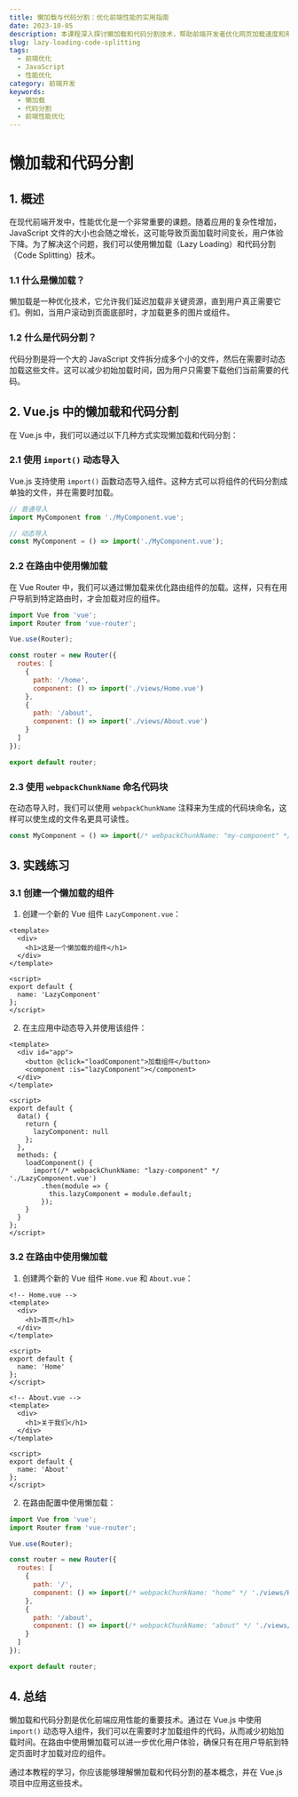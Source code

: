 ```yaml
---
title: 懒加载与代码分割：优化前端性能的实用指南
date: 2023-10-05
description: 本课程深入探讨懒加载和代码分割技术，帮助前端开发者优化网页加载速度和用户体验。
slug: lazy-loading-code-splitting
tags:
  - 前端优化
  - JavaScript
  - 性能优化
category: 前端开发
keywords:
  - 懒加载
  - 代码分割
  - 前端性能优化
---
```


# 懒加载和代码分割

## 1. 概述

在现代前端开发中，性能优化是一个非常重要的课题。随着应用的复杂性增加，JavaScript 文件的大小也会随之增长，这可能导致页面加载时间变长，用户体验下降。为了解决这个问题，我们可以使用懒加载（Lazy Loading）和代码分割（Code Splitting）技术。

### 1.1 什么是懒加载？

懒加载是一种优化技术，它允许我们延迟加载非关键资源，直到用户真正需要它们。例如，当用户滚动到页面底部时，才加载更多的图片或组件。

### 1.2 什么是代码分割？

代码分割是将一个大的 JavaScript 文件拆分成多个小的文件，然后在需要时动态加载这些文件。这可以减少初始加载时间，因为用户只需要下载他们当前需要的代码。

## 2. Vue.js 中的懒加载和代码分割

在 Vue.js 中，我们可以通过以下几种方式实现懒加载和代码分割：

### 2.1 使用 `import()` 动态导入

Vue.js 支持使用 `import()` 函数动态导入组件。这种方式可以将组件的代码分割成单独的文件，并在需要时加载。

```javascript
// 普通导入
import MyComponent from './MyComponent.vue';

// 动态导入
const MyComponent = () => import('./MyComponent.vue');
```

### 2.2 在路由中使用懒加载

在 Vue Router 中，我们可以通过懒加载来优化路由组件的加载。这样，只有在用户导航到特定路由时，才会加载对应的组件。

```javascript
import Vue from 'vue';
import Router from 'vue-router';

Vue.use(Router);

const router = new Router({
  routes: [
    {
      path: '/home',
      component: () => import('./views/Home.vue')
    },
    {
      path: '/about',
      component: () => import('./views/About.vue')
    }
  ]
});

export default router;
```

### 2.3 使用 `webpackChunkName` 命名代码块

在动态导入时，我们可以使用 `webpackChunkName` 注释来为生成的代码块命名，这样可以使生成的文件名更具可读性。

```javascript
const MyComponent = () => import(/* webpackChunkName: "my-component" */ './MyComponent.vue');
```

## 3. 实践练习

### 3.1 创建一个懒加载的组件

1. 创建一个新的 Vue 组件 `LazyComponent.vue`：

```vue
<template>
  <div>
    <h1>这是一个懒加载的组件</h1>
  </div>
</template>

<script>
export default {
  name: 'LazyComponent'
};
</script>
```

2. 在主应用中动态导入并使用该组件：

```vue
<template>
  <div id="app">
    <button @click="loadComponent">加载组件</button>
    <component :is="lazyComponent"></component>
  </div>
</template>

<script>
export default {
  data() {
    return {
      lazyComponent: null
    };
  },
  methods: {
    loadComponent() {
      import(/* webpackChunkName: "lazy-component" */ './LazyComponent.vue')
        .then(module => {
          this.lazyComponent = module.default;
        });
    }
  }
};
</script>
```

### 3.2 在路由中使用懒加载

1. 创建两个新的 Vue 组件 `Home.vue` 和 `About.vue`：

```vue
<!-- Home.vue -->
<template>
  <div>
    <h1>首页</h1>
  </div>
</template>

<script>
export default {
  name: 'Home'
};
</script>

<!-- About.vue -->
<template>
  <div>
    <h1>关于我们</h1>
  </div>
</template>

<script>
export default {
  name: 'About'
};
</script>
```

2. 在路由配置中使用懒加载：

```javascript
import Vue from 'vue';
import Router from 'vue-router';

Vue.use(Router);

const router = new Router({
  routes: [
    {
      path: '/',
      component: () => import(/* webpackChunkName: "home" */ './views/Home.vue')
    },
    {
      path: '/about',
      component: () => import(/* webpackChunkName: "about" */ './views/About.vue')
    }
  ]
});

export default router;
```

## 4. 总结

懒加载和代码分割是优化前端应用性能的重要技术。通过在 Vue.js 中使用 `import()` 动态导入组件，我们可以在需要时才加载组件的代码，从而减少初始加载时间。在路由中使用懒加载可以进一步优化用户体验，确保只有在用户导航到特定页面时才加载对应的组件。

通过本教程的学习，你应该能够理解懒加载和代码分割的基本概念，并在 Vue.js 项目中应用这些技术。